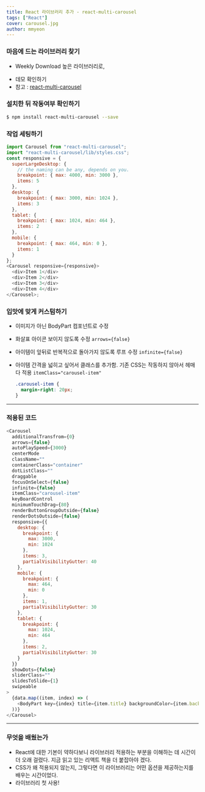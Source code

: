 ```yaml
---
title: React 라이브러리 추가 - react-multi-carousel
tags: ["React"]
cover: carousel.jpg
author: mmyeon
---
```


### 마음에 드는 라이브러리 찾기

- Weekly Download 높은 라이브러리로,

* 데모 확인하기
* 참고 : [react-multi-carousel](https://www.npmjs.com/package/react-multi-carousel)

### 설치한 뒤 작동여부 확인하기

```bash
$ npm install react-multi-carousel --save
```

### 작업 세팅하기

```js
import Carousel from "react-multi-carousel";
import "react-multi-carousel/lib/styles.css";
const responsive = {
  superLargeDesktop: {
    // the naming can be any, depends on you.
    breakpoint: { max: 4000, min: 3000 },
    items: 5
  },
  desktop: {
    breakpoint: { max: 3000, min: 1024 },
    items: 3
  },
  tablet: {
    breakpoint: { max: 1024, min: 464 },
    items: 2
  },
  mobile: {
    breakpoint: { max: 464, min: 0 },
    items: 1
  }
};
<Carousel responsive={responsive}>
  <div>Item 1</div>
  <div>Item 2</div>
  <div>Item 3</div>
  <div>Item 4</div>
</Carousel>;
```

### 입맛에 맞게 커스텀하기

- 이미지가 아닌 BodyPart 컴포넌트로 수정

- 화살표 아이콘 보이지 않도록 수정 `arrows={false}`

- 아이템이 앞뒤로 반복적으로 돌아가지 않도록 루프 수정 `infinite={false}`

- 아이템 간격을 넓히고 싶어서 클래스를 추가함. 기존 CSS는 작동하지 않아서 헤매다 적용 `itemClass="carousel-item"`

  ```css
  .carousel-item {
    margin-right: 20px;
  }
  ```

---

### 적용된 코드

```js
<Carousel
  additionalTransfrom={0}
  arrows={false}
  autoPlaySpeed={3000}
  centerMode
  className=""
  containerClass="container"
  dotListClass=""
  draggable
  focusOnSelect={false}
  infinite={false}
  itemClass="carousel-item"
  keyBoardControl
  minimumTouchDrag={80}
  renderButtonGroupOutside={false}
  renderDotsOutside={false}
  responsive={{
    desktop: {
      breakpoint: {
        max: 3000,
        min: 1024
      },
      items: 3,
      partialVisibilityGutter: 40
    },
    mobile: {
      breakpoint: {
        max: 464,
        min: 0
      },
      items: 1,
      partialVisibilityGutter: 30
    },
    tablet: {
      breakpoint: {
        max: 1024,
        min: 464
      },
      items: 2,
      partialVisibilityGutter: 30
    }
  }}
  showDots={false}
  sliderClass=""
  slidesToSlide={1}
  swipeable
>
  {data.map((item, index) => (
    <BodyPart key={index} title={item.title} backgroundColor={item.backgroundColor} />
  ))}
</Carousel>
```

---

### 무엇을 배웠는가

- React에 대한 기본이 약하다보니 라이브러리 적용하는 부분을 이해하는 데 시간이 더 오래 걸렸다. 지금 읽고 있는 리액트 책을 더 붙잡아야 겠다.
- CSS가 왜 적용되지 않는지, 그렇다면 이 라이브러리는 어떤 옵션을 제공하는지를 배우는 시간이었다.
- 라이브러리 첫 사용!
